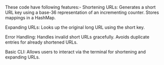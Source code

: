 These code have following features:-
Shortening URLs:
Generates a short URL key using a base-36 representation of an incrementing counter.
Stores mappings in a HashMap.

Expanding URLs:
Looks up the original long URL using the short key.

Error Handling:
Handles invalid short URLs gracefully.
Avoids duplicate entries for already shortened URLs.

Basic CLI:
Allows users to interact via the terminal for shortening and expanding URLs.
